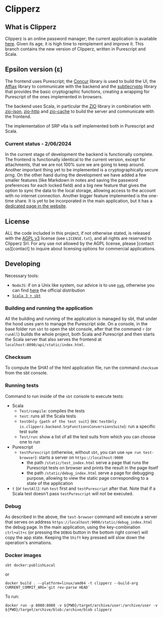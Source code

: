 # Clipperz 

## What is Clipperz
Clipperz is an online password manager; the current application is available [here](https://clipperz.is). Given its age, it is high time to reimplement and improve it. This branch contains the new version of Clipperz, written in Purescript and Scala.

## Epsilon version (ε)
The frontend uses Purescript; the [Concur](https://github.com/purescript-concur) library is used to build the UI, the [Affjax](https://github.com/purescript-contrib/purescript-affjax) library to communicate with the backend and the [subtlecrypto](https://github.com/clipperz/purescript-subtlecrypto/tree/clipperz) library that provides the basic cryptographic functions, creating a wrapping for Purescript of the ones implemented in browsers.

The backend uses Scala, in particular the [ZIO](https://github.com/zio/zio) library in combination with [zio-json](https://github.com/zio/zio-json), [zio-http](https://github.com/zio/zio-http) and [zio-cache](https://github.com/zio/zio-cache) to build the server and communicate with the frontend.

The implementation of SRP v6a is self implemented both in Purescript and Scala.

### Current status - 2/06/2024
In the current stage of development the backend is functionally complete.
The frontend is functionally identical to the current version, except for attachments, that we are not 100% sure we are going to keep around. Another important thing yet to be implemented is a cryptographically secure prng.
On the other hand during the development we have added a few smaller features (like Markdown in notes and saving the password preferences for each locked field) and a big new feature that gives the option to sync the data to the local storage, allowing access to the account with no internet connection.
Another bigger feature implemented is the one-time share. It is yet to be incorporated in the main application, but it has a [dedicated page in the website](https://clipperz.is/share).

## License
ALL the code included in this project, if not otherwise stated, is released with the [AGPL v3](http://www.gnu.org/licenses/agpl.html) license (see `LICENSE.txt`), and all rights are reserved to Clipperz Srl. For any use not allowed by the AGPL license, please [contact us][contact] to inquire about licensing options for commercial applications.

## Developing
Necessary tools:
- `NodeJS`: if on a Unix like system, our advice is to use [`nvm`](http://nvm.sh), otherwise you can find [here](https://nodejs.org/en/) the official distribution
- [`Scala 3 + sbt`](https://www.scala-lang.org/download/)

### Building and running the application
All the building and running of the application is managed by sbt, that under the hood uses yarn to manage the Purescript side.
On a console, in the base folder run `sbt` to open the sbt console, after that the command `r` (or `runAll`) builds the whole project, both Scala and Purescript and then starts the Scala server that also serves the frontend at `localhost:8090/api/static/index.html`.

### Checksum
To compute the SHA1 of the html application file, run the command `checksum` from the sbt console.

### Running tests
Command to run inside of the `sbt` console to execute tests:
- Scala
	- `Test/compile`: compiles the tests
	- `test`: runs all the Scala tests
	- `testOnly {path of the test suit}` (ex: `testOnly is.clipperz.backend.SrpFunctionsConversionsSuite`): run a specific test suite
	- `Test/run`: show a list of all the test suits from which you can choose one to run
- Purescript
	- `testPurescript` (otherwise, without `sbt`, you can use `npm run test-browser`): starts a server on `https://localhost:9000`
		- the path `/static/test_index.html` serve a page that runs the Purescript tests on browser and prints the result in the page itself
		- the path `/static/debug_index.html` serve a page for debugging purpose, allowing to view the static page corresponding to a state of the application
- `t` (or `testAll`): run `test` first and `testPurescript` after that. Note that if a Scala test doesn't pass `testPurescript` will not be executed.

### Debug
As described in the above, the `test-browser` command will execute a server that serves on address `https://localhost:9000/static/debug_index.html` the debug page.
In the main application, using the key-combination `ctrl+alt+c` (or pressing the `DEBUG` button in the bottom right corner) will copy the app state.
Keeping the `Shift` key pressed will slow down the operation's animations.

### Docker images
```
sbt docker:publishLocal
```

or

```
docker build . --platform=linux/amd64 -t clipperz --build-arg CURRENT_COMMIT_ARG=`git rev-parse HEAD`
```

To run:
```
docker run -p 8080:8080 -v ${PWD}/target/archive/user:/archive/user -v ${PWD}/target/archive/blob:/archive/blob clipperz
```


